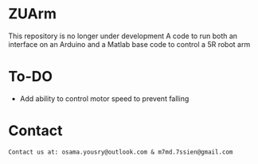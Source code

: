 # ZUArm
  This repository is no longer under development
  A code to run both an interface on an Arduino and a Matlab base code to control a 5R robot arm

# To-DO
 * Add ability to control motor speed to prevent falling

# Contact
	Contact us at: osama.yousry@outlook.com & m7md.7ssien@gmail.com
